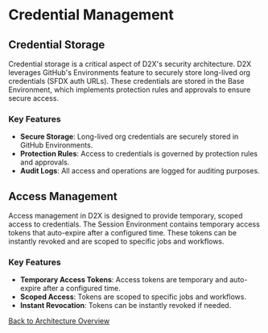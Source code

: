 # Credential Management

## Credential Storage

Credential storage is a critical aspect of D2X's security architecture. D2X leverages GitHub's Environments feature to securely store long-lived org credentials (SFDX auth URLs). These credentials are stored in the Base Environment, which implements protection rules and approvals to ensure secure access.

### Key Features

- **Secure Storage**: Long-lived org credentials are securely stored in GitHub Environments.
- **Protection Rules**: Access to credentials is governed by protection rules and approvals.
- **Audit Logs**: All access and operations are logged for auditing purposes.

## Access Management

Access management in D2X is designed to provide temporary, scoped access to credentials. The Session Environment contains temporary access tokens that auto-expire after a configured time. These tokens can be instantly revoked and are scoped to specific jobs and workflows.

### Key Features

- **Temporary Access Tokens**: Access tokens are temporary and auto-expire after a configured time.
- **Scoped Access**: Tokens are scoped to specific jobs and workflows.
- **Instant Revocation**: Tokens can be instantly revoked if needed.

[Back to Architecture Overview](./index.md)
